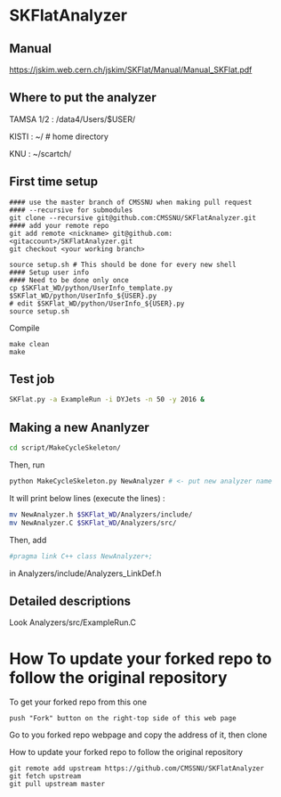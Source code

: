 # SKFlatAnalyzer

## Manual

https://jskim.web.cern.ch/jskim/SKFlat/Manual/Manual_SKFlat.pdf

## Where to put the analyzer
TAMSA 1/2 : /data4/Users/$USER/

KISTI : ~/ # home directory

KNU :  ~/scartch/

## First time setup
```
#### use the master branch of CMSSNU when making pull request
#### --recursive for submodules
git clone --recursive git@github.com:CMSSNU/SKFlatAnalyzer.git
#### add your remote repo
git add remote <nickname> git@github.com:<gitaccount>/SKFlatAnalyzer.git
git checkout <your working branch>

source setup.sh # This should be done for every new shell
#### Setup user info
#### Need to be done only once
cp $SKFlat_WD/python/UserInfo_template.py $SKFlat_WD/python/UserInfo_${USER}.py 
# edit $SKFlat_WD/python/UserInfo_${USER}.py
source setup.sh
```
Compile
```
make clean
make
```

## Test job
```bash
SKFlat.py -a ExampleRun -i DYJets -n 50 -y 2016 &
```

## Making a new Ananlyzer
```bash
cd script/MakeCycleSkeleton/
```
Then, run
```bash
python MakeCycleSkeleton.py NewAnalyzer # <- put new analyzer name
```
It will print below lines (execute the lines) :
```bash
mv NewAnalyzer.h $SKFlat_WD/Analyzers/include/
mv NewAnalyzer.C $SKFlat_WD/Analyzers/src/
```

Then, add
```bash
#pragma link C++ class NewAnalyzer+;
```
in Analyzers/include/Analyzers_LinkDef.h

## Detailed descriptions

Look Analyzers/src/ExampleRun.C

# How To update your forked repo to follow the original repository

To get your forked repo from this one
```
push "Fork" button on the right-top side of this web page
```

Go to you forked repo webpage and copy the address of it, then clone

How to update your forked repo to follow the original repository
```
git remote add upstream https://github.com/CMSSNU/SKFlatAnalyzer
git fetch upstream
git pull upstream master
```
